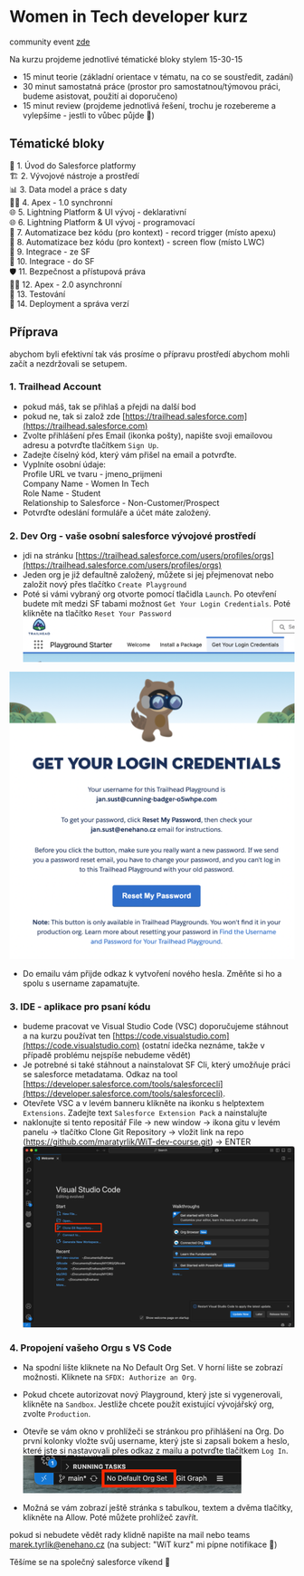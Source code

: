 # Women in Tech developer kurz

community event [zde](https://trailblazercommunitygroups.com/events/details/salesforce-salesforce-women-in-tech-group-prague-czechia-presents-poznej-vyvoj-na-platforme-salesforce/)

Na kurzu projdeme jednotlivé tématické bloky stylem 15-30-15
- 15 minut teorie (základní orientace v tématu, na co se soustředit, zadání)
- 30 minut samostatná práce (prostor pro samostatnou/týmovou práci, budeme asistovat, použití ai doporučeno)
- 15 minut review (projdeme jednotlivá řešení, trochu je rozebereme a vylepšíme - jestli to vůbec půjde 🙂)

## Tématické bloky

🔧 1. Úvod do Salesforce platformy  
🏗️ 2. Vývojové nástroje a prostředí  
📊 3. Data model a práce s daty  
🧑‍💻 4. Apex - 1.0 synchronní  
🌐 5. Lightning Platform & UI vývoj - deklarativní  
🌐 6. Lightning Platform & UI vývoj - programovací  
🔄 7. Automatizace bez kódu (pro kontext) - record trigger (místo apexu)  
🔄 8. Automatizace bez kódu (pro kontext) - screen flow (místo LWC)  
🔗 9. Integrace - ze SF  
🔗 10. Integrace - do SF  
🛡️ 11. Bezpečnost a přístupová práva  
🧑‍💻 12. Apex - 2.0 asynchronní  
🧪 13. Testování  
🚀 14. Deployment a správa verzí  

## Příprava
abychom byli efektivní tak vás prosíme o přípravu prostředí abychom mohli začít a nezdržovali se setupem.

### 1. Trailhead Account
   - pokud máš, tak se přihlaš a přejdi na další bod
   - pokud ne, tak si založ zde [https://trailhead.salesforce.com](https://trailhead.salesforce.com)
   - Zvolte přihlášení přes Email (ikonka pošty), napište svoji emailovou adresu a potvrďte tlačítkem `Sign Up`.
   - Zadejte číselný kód, který vám přišel na email a potvrďte.
   - Vyplníte osobní údaje:  
     Profile URL ve tvaru - jmeno_prijmeni  
     Company Name - Women In Tech  
     Role Name - Student  
     Relationship to Salesforce - Non-Customer/Prospect  
   - Potvrďte odeslání formuláře a účet máte založený.

### 2. Dev Org - vaše osobní salesforce vývojové prostředí
   - jdi na stránku [https://trailhead.salesforce.com/users/profiles/orgs](https://trailhead.salesforce.com/users/profiles/orgs)
   - Jeden org je již defaultně založený, můžete si jej přejmenovat nebo založit nový přes tlačítko `Create Playground`
   - Poté si vámi vybraný org otvorte pomocí tlačidla `Launch`. Po otevření budete mít medzi SF tabami možnost `Get Your Login Credentials`. Poté klikněte na tlačítko `Reset Your Password`
   ![Get Your Login Credentials Tab](images/WIT_Screenshot_2.png)

   ![Screen with Reset Your Password](images/WIT_Screenshot_1.png)

   - Do emailu vám přijde odkaz k vytvoření nového hesla. Změňte si ho a spolu s username zapamatujte.
  
### 3. IDE - aplikace pro psaní kódu
   - budeme pracovat ve Visual Studio Code (VSC)  doporučujeme stáhnout a na kurzu používat ten [https://code.visualstudio.com](https://code.visualstudio.com) (ostatní idečka neznáme, takže v případě problému nejspíše nebudeme vědět)
   - Je potrebné si také stáhnout a nainstalovat SF Cli, který umožňuje práci se salesforce metadatama. Odkaz na tool [https://developer.salesforce.com/tools/salesforcecli](https://developer.salesforce.com/tools/salesforcecli).
   - Otevřete VSC a v levém banneru klikněte na ikonku s helptextem `Extensions`. Zadejte text `Salesforce Extension Pack` a nainstalujte
   - naklonujte si tento repositář File -> new window -> ikona gitu v levém panelu -> tlačítko Clone Git Repository -> vložit link na repo (https://github.com/maratyrlik/WiT-dev-course.git) -> ENTER
   ![Clone Git Repository Button](images/WIT_Screenshot_3.png)

### 4. Propojení vašeho Orgu s VS Code
   - Na spodní lište kliknete na No Default Org Set. V horní lište se zobrazí možnosti. Kliknete na `SFDX: Authorize an Org`. 
   - Pokud chcete autorizovat nový Playground, který jste si vygenerovali, klikněte na `Sandbox`. Jestliže chcete použít existující vývojářský org, zvolte `Production`.
   - Otevře se vám okno v prohlížeči se stránkou pro přihlášení na Org. Do první kolonky vložte svůj username, který jste si zapsali bokem a heslo, které jste si nastavovali přes odkaz z mailu a potvrďte tlačítkem `Log In`.
   ![No Default ORG Set Button](images/WIT_Screenshot_4.png)

   - Možná se vám zobrazí ještě stránka s tabulkou, textem a dvěma tlačítky, klikněte na Allow. Poté můžete prohlížeč zavřít.

pokud si nebudete vědět rady klidně napište na mail nebo teams marek.tyrlik@enehano.cz (na subject: "WiT kurz" mi pípne notifikace 🙂)

Těšíme se na společný salesforce víkend 🙂
